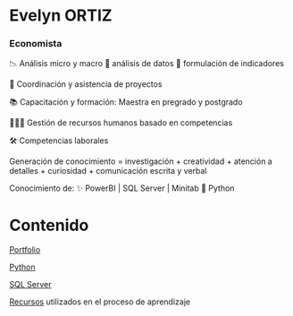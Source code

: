 # Evelyn ORTIZ
### Economista



📉  Análisis micro y macro     🧾 análisis de datos          📍 formulación de indicadores

📏 Coordinación y asistencia de proyectos

📚  Capacitación y formación: Maestra en pregrado y postgrado

🧑‍🤝‍🧑 Gestión de recursos humanos basado en competencias



🛠️ Competencias laborales 

   Generación de conocimiento = investigación + creatividad + atención a detalles + curiosidad + comunicación escrita y verbal  
 
   Conocimiento de:  ✨ PowerBI   |  SQL Server  |   Minitab      🐍 Python  

   
 ##### 




# Contenido

[Portfolio](https://github.com/EvelynOr/4.Portafolio)


[Python](https://github.com/EvelynOr/Python)


[SQL Server](https://github.com/EvelynOr/SQL)


[Recursos](https://github.com/EvelynOr/Publicaciones) utilizados en el proceso de aprendizaje

